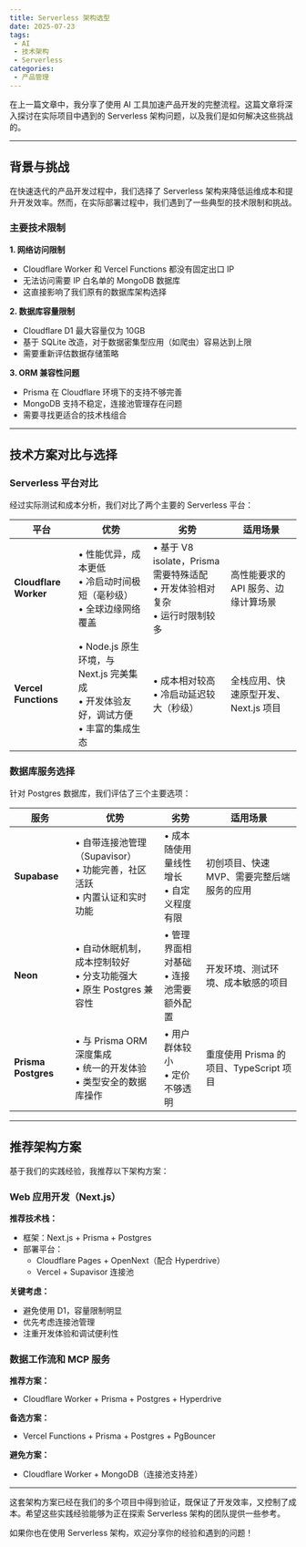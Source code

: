 ```yaml
---
title: Serverless 架构选型
date: 2025-07-23
tags:
 - AI
 - 技术架构
 - Serverless
categories: 
 - 产品管理
---
```


在上一篇文章中，我分享了使用 AI 工具加速产品开发的完整流程。这篇文章将深入探讨在实际项目中遇到的 Serverless 架构问题，以及我们是如何解决这些挑战的。

---

## 背景与挑战

在快速迭代的产品开发过程中，我们选择了 Serverless 架构来降低运维成本和提升开发效率。然而，在实际部署过程中，我们遇到了一些典型的技术限制和挑战。

### 主要技术限制

**1. 网络访问限制**
- Cloudflare Worker 和 Vercel Functions 都没有固定出口 IP
- 无法访问需要 IP 白名单的 MongoDB 数据库
- 这直接影响了我们原有的数据库架构选择

**2. 数据库容量限制**
- Cloudflare D1 最大容量仅为 10GB
- 基于 SQLite 改造，对于数据密集型应用（如爬虫）容易达到上限
- 需要重新评估数据存储策略

**3. ORM 兼容性问题**
- Prisma 在 Cloudflare 环境下的支持不够完善
- MongoDB 支持不稳定，连接池管理存在问题
- 需要寻找更适合的技术栈组合

---

## 技术方案对比与选择

### Serverless 平台对比

经过实际测试和成本分析，我们对比了两个主要的 Serverless 平台：

| 平台 | 优势 | 劣势 | 适用场景 |
|------|------|------|----------|
| **Cloudflare Worker** | • 性能优异，成本更低<br>• 冷启动时间极短（毫秒级）<br>• 全球边缘网络覆盖 | • 基于 V8 isolate，Prisma 需要特殊适配<br>• 开发体验相对复杂<br>• 运行时限制较多 | 高性能要求的 API 服务、边缘计算场景 |
| **Vercel Functions** | • Node.js 原生环境，与 Next.js 完美集成<br>• 开发体验友好，调试方便<br>• 丰富的集成生态 | • 成本相对较高<br>• 冷启动延迟较大（秒级） | 全栈应用、快速原型开发、Next.js 项目 |

### 数据库服务选择

针对 Postgres 数据库，我们评估了三个主要选项：

| 服务 | 优势 | 劣势 | 适用场景 |
|------|------|------|----------|
| **Supabase** | • 自带连接池管理（Supavisor）<br>• 功能完善，社区活跃<br>• 内置认证和实时功能 | • 成本随使用量线性增长<br>• 自定义程度有限 | 初创项目、快速 MVP、需要完整后端服务的应用 |
| **Neon** | • 自动休眠机制，成本控制较好<br>• 分支功能强大<br>• 原生 Postgres 兼容性 | • 管理界面相对基础<br>• 连接池需要额外配置 | 开发环境、测试环境、成本敏感的项目 |
| **Prisma Postgres** | • 与 Prisma ORM 深度集成<br>• 统一的开发体验<br>• 类型安全的数据库操作 | • 用户群体较小<br>• 定价不够透明 | 重度使用 Prisma 的项目、TypeScript 项目 |

---

## 推荐架构方案

基于我们的实践经验，我推荐以下架构方案：

### Web 应用开发（Next.js）

**推荐技术栈：**
- 框架：Next.js + Prisma + Postgres
- 部署平台：
  - Cloudflare Pages + OpenNext（配合 Hyperdrive）
  - Vercel + Supavisor 连接池

**关键考虑：**
- 避免使用 D1，容量限制明显
- 优先考虑连接池管理
- 注重开发体验和调试便利性

### 数据工作流和 MCP 服务

**推荐方案：**
- Cloudflare Worker + Prisma + Postgres + Hyperdrive

**备选方案：**
- Vercel Functions + Prisma + Postgres + PgBouncer

**避免方案：**
- Cloudflare Worker + MongoDB（连接池支持差）

---

这套架构方案已经在我们的多个项目中得到验证，既保证了开发效率，又控制了成本。希望这些实践经验能够为正在探索 Serverless 架构的团队提供一些参考。

如果你也在使用 Serverless 架构，欢迎分享你的经验和遇到的问题！
